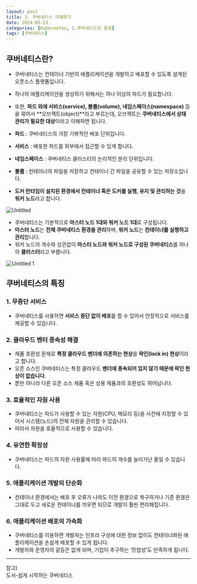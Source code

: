 ```yaml
---
layout: post
title: 3. 쿠버네티스 이해하기
date: 2024-05-23
categories: [Kubernetes, 1.쿠버네티스의 등장]
tags: [쿠버네티스]
---
```


## 쿠버네티스란?

- 쿠버네티스는 컨테이너 기반의 애플리케이션을 개발하고 배포할 수 있도록 설계된 오픈소스 플랫폼입니다.
- 하나의 애플리케이션을 생성하기 위해서는 하나 이상의 파드가 필요합니다.
- 또한, **파드 외에 서비스(service), 볼륨(volume), 네임스페이스(namespace)** 등을 묶어서 **오브젝트(object)**라고 부르는데, 오브젝트는 **쿠버네티스에서 상태 관리가 필요한 대상**이라고 이해하면 됩니다.
- **파드** : 쿠버네티스의 가장 기복적인 배포 단위입니다.
- **서비스** : 배포한 파드를 외부에서 접근할 수 있게 합니다.
- **네임스페이스** : 쿠버네티스 클러스터의 논리적인 분리 단위입니다.
- **볼륨** : 컨테이너의 파일을 저장하고 컨테이너 간 파일을 공유할 수 있는 저장소입니다.

- **도커 런타임이 설치된 환경에서 컨테이너 혹은 도커를 실행, 유지 및 관리하는 것**을 **워커 노드**라고 합니다.

![Untitled](https://github.com/xotlr333/xotlr333.github.io/assets/81614820/6a700f13-ed28-4376-af6a-e04187ca2b94)

- 쿠버네티스는 기본적으로 **마스터 노드 1대와 워커 노드 1대**로 구성됩니다.
- **마스터 노드**는 **전체 쿠버네티스 환경을 관리**하며, **워커 노드**는 **컨테이너를 실행하고 관리**합니다.
- 워커 노드의 개수와 상관없이 **마스터 노드와 워커 노드로 구성된 쿠버네티스**를 하나의 **클러스터**라고 부릅니다.

![Untitled 1](https://github.com/xotlr333/xotlr333.github.io/assets/81614820/4e257323-f75d-4c62-9add-4cfc80ea8554)

## 쿠버네티스의 특징

### 1. 무중단 서비스

- 쿠버네티스를 사용하면 **서비스 중단 없이 배포**를 할 수 있어서 안정적으로 서비스를 제공할 수 있습니다.

### 2. 클라우드 벤터 종속성 해결

- 제품 호환성 문제로 **특정 클라우드 벤더에 의존하는 현상**을 **락인(lock in) 현상**이라고 합니다.
- 오픈 소스인 쿠버네티스는 특정 클라우드 **벤더에 종속되어 있지 않기 때문에 락인 현상이 없습니다**.
- 뿐만 아니라 다른 오픈 소스 제품 혹은 상용 제품과의 호환성도 뛰어납니다.

### 3. 효율적인 자원 사용

- 쿠버네티스는 파드가 사용할 수 있는 자원(CPU, 메모리 등)을 사전에 지정할 수 있어서 시스템(노드)의 전체 자원을 관리할 수 있습니다.
- 따라서 자원을 효율적으로 사용할 수 있습니다.

### 4. 유연한 확장성

- 쿠버네티스는 파드의 자원 사용률에 따라 파드의 개수를 늘리거난 줄일 수 있습니다.

### 5. 애플리케이션 개발의 단순화

- 컨테이너 환경에서는 배포 후 오류가 나와도 이전 환경으로 복구하거나 기존 환경은 그대로 두고 새로운 컨테이너를 띄우면 되므로 개발이 훨씬 편리해집니다.

### 6. 애플리케이션 배포의 가속화

- 쿠버네티스를 이용하면 개발자는 인프라 구성에 대한 정보 없이도 컨테이너화된 애플리케이션을 손쉽게 배포할 수 있게 됩니다.
- 개발자와 운영자의 갈등은 없게 되며, 기업이 추구하는 ‘민첩성’도 만족하게 됩니다.




---
참고)  
도서-쉽게 시작하는 쿠버네티스